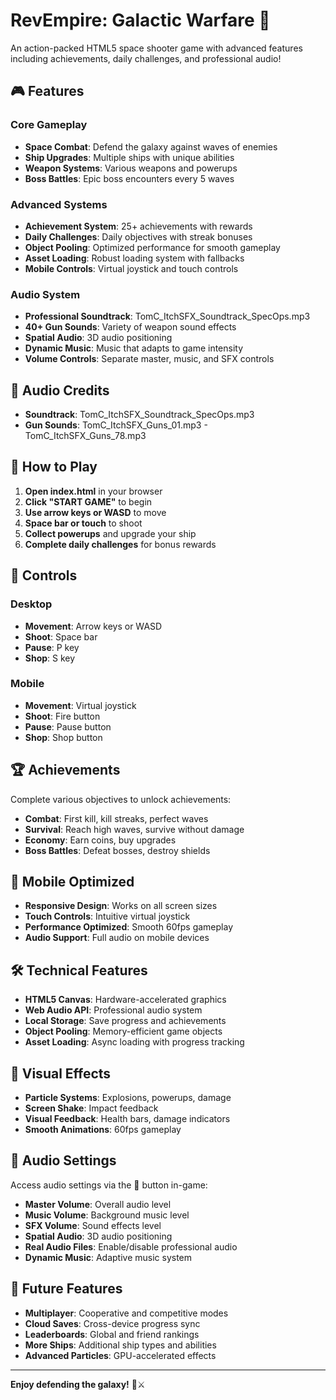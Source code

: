 # RevEmpire: Galactic Warfare 🚀

An action-packed HTML5 space shooter game with advanced features including achievements, daily challenges, and professional audio!

## 🎮 Features

### Core Gameplay
- **Space Combat**: Defend the galaxy against waves of enemies
- **Ship Upgrades**: Multiple ships with unique abilities
- **Weapon Systems**: Various weapons and powerups
- **Boss Battles**: Epic boss encounters every 5 waves

### Advanced Systems
- **Achievement System**: 25+ achievements with rewards
- **Daily Challenges**: Daily objectives with streak bonuses
- **Object Pooling**: Optimized performance for smooth gameplay
- **Asset Loading**: Robust loading system with fallbacks
- **Mobile Controls**: Virtual joystick and touch controls

### Audio System
- **Professional Soundtrack**: TomC_ItchSFX_Soundtrack_SpecOps.mp3
- **40+ Gun Sounds**: Variety of weapon sound effects
- **Spatial Audio**: 3D audio positioning
- **Dynamic Music**: Music that adapts to game intensity
- **Volume Controls**: Separate master, music, and SFX controls

## 🎵 Audio Credits
- **Soundtrack**: TomC_ItchSFX_Soundtrack_SpecOps.mp3
- **Gun Sounds**: TomC_ItchSFX_Guns_01.mp3 - TomC_ItchSFX_Guns_78.mp3

## 🚀 How to Play

1. **Open index.html** in your browser
2. **Click "START GAME"** to begin
3. **Use arrow keys or WASD** to move
4. **Space bar or touch** to shoot
5. **Collect powerups** and upgrade your ship
6. **Complete daily challenges** for bonus rewards

## 🎯 Controls

### Desktop
- **Movement**: Arrow keys or WASD
- **Shoot**: Space bar
- **Pause**: P key
- **Shop**: S key

### Mobile
- **Movement**: Virtual joystick
- **Shoot**: Fire button
- **Pause**: Pause button
- **Shop**: Shop button

## 🏆 Achievements

Complete various objectives to unlock achievements:
- **Combat**: First kill, kill streaks, perfect waves
- **Survival**: Reach high waves, survive without damage
- **Economy**: Earn coins, buy upgrades
- **Boss Battles**: Defeat bosses, destroy shields

## 📱 Mobile Optimized

- **Responsive Design**: Works on all screen sizes
- **Touch Controls**: Intuitive virtual joystick
- **Performance Optimized**: Smooth 60fps gameplay
- **Audio Support**: Full audio on mobile devices

## 🛠️ Technical Features

- **HTML5 Canvas**: Hardware-accelerated graphics
- **Web Audio API**: Professional audio system
- **Local Storage**: Save progress and achievements
- **Object Pooling**: Memory-efficient game objects
- **Asset Loading**: Async loading with progress tracking

## 🎨 Visual Effects

- **Particle Systems**: Explosions, powerups, damage
- **Screen Shake**: Impact feedback
- **Visual Feedback**: Health bars, damage indicators
- **Smooth Animations**: 60fps gameplay

## 🔧 Audio Settings

Access audio settings via the 🎵 button in-game:
- **Master Volume**: Overall audio level
- **Music Volume**: Background music level
- **SFX Volume**: Sound effects level
- **Spatial Audio**: 3D audio positioning
- **Real Audio Files**: Enable/disable professional audio
- **Dynamic Music**: Adaptive music system

## 🚀 Future Features

- **Multiplayer**: Cooperative and competitive modes
- **Cloud Saves**: Cross-device progress sync
- **Leaderboards**: Global and friend rankings
- **More Ships**: Additional ship types and abilities
- **Advanced Particles**: GPU-accelerated effects

---

**Enjoy defending the galaxy!** 🌌⚔️
